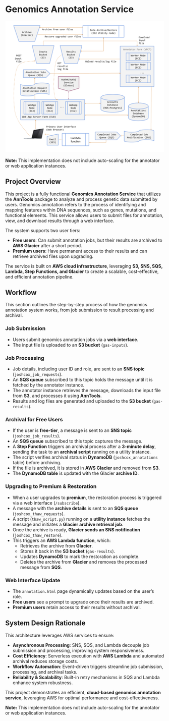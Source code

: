 # Genomics Annotation Service

![System Architecture](images/gas-diagram.png)

**Note:** This implementation does not include auto-scaling for the annotator or web application instances.

## Project Overview
This project is a fully functional **Genomics Annotation Service** that utilizes the **AnnTools** package to analyze and process genetic data submitted by users. Genomics annotation refers to the process of identifying and mapping features within DNA sequences, such as genes, mutations, and functional elements. This service allows users to submit files for annotation, view, and download results through a web interface.

The system supports two user tiers:
- **Free users**: Can submit annotation jobs, but their results are archived to **AWS Glacier** after a short period.
- **Premium users**: Have permanent access to their results and can retrieve archived files upon upgrading.

The service is built on **AWS cloud infrastructure**, leveraging **S3, SNS, SQS, Lambda, Step Functions, and Glacier** to create a scalable, cost-effective, and efficient annotation pipeline.

## Workflow

This section outlines the step-by-step process of how the genomics annotation system works, from job submission to result processing and archival.

### Job Submission
- Users submit genomics annotation jobs via a **web interface**.
- The input file is uploaded to an **S3 bucket** (`gas-inputs`).

### Job Processing
- Job details, including user ID and role, are sent to an **SNS topic** (`joshcox_job_requests`).
- An **SQS queue** subscribed to this topic holds the message until it is fetched by the annotator instance.
- The annotator instance retrieves the message, downloads the input file from **S3**, and processes it using **AnnTools**.
- Results and log files are generated and uploaded to the **S3 bucket** (`gas-results`).

### Archival for Free Users
- If the user is **free-tier**, a message is sent to an **SNS topic** (`joshcox_job_results`).
- An **SQS queue** subscribed to this topic captures the message.
- A **Step Function** triggers an archival process after a **3-minute delay**, sending the task to an **archival script** running on a utility instance.
- The script verifies archival status in **DynamoDB** (`joshcox_annotations` table) before archiving.
- If the file is archived, it is stored in **AWS Glacier** and removed from **S3**.
- The **DynamoDB table** is updated with the Glacier **archive ID**.

### Upgrading to Premium & Restoration
- When a user upgrades to **premium**, the restoration process is triggered via a web interface (`/subscribe`).
- A message with the **archive details** is sent to an **SQS queue** (`joshcox_thaw_requests`).
- A script (`thaw_script.py`) running on a **utility instance** fetches the message and initiates a **Glacier archive retrieval job**.
- Once the archive is ready, **Glacier sends an SNS notification** (`joshcox_thaw_restore`).
- This triggers an **AWS Lambda function**, which:
  - Retrieves the archive from **Glacier**.
  - Stores it back in the **S3 bucket** (`gas-results`).
  - Updates **DynamoDB** to mark the restoration as complete.
  - Deletes the archive from **Glacier** and removes the processed message from **SQS**.

### Web Interface Update
- The `annotation.html` page dynamically updates based on the user’s role.
- **Free users** see a prompt to upgrade once their results are archived.
- **Premium users** retain access to their results without archival.

## System Design Rationale
This architecture leverages AWS services to ensure:
- **Asynchronous Processing**: SNS, SQS, and Lambda decouple job submission and processing, improving system responsiveness.
- **Cost Efficiency**: Serverless execution with **AWS Lambda** and automated archival reduces storage costs.
- **Workflow Automation**: Event-driven triggers streamline job submission, processing, and archival tasks.
- **Reliability & Scalability**: Built-in retry mechanisms in SQS and Lambda enhance system robustness.

This project demonstrates an efficient, **cloud-based genomics annotation service**, leveraging AWS for optimal performance and cost-effectiveness.

**Note:** This implementation does not include auto-scaling for the annotator or web application instances.
